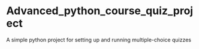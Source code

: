 # Advanced_python_course_quiz_project
A simple python project for setting up and running multiple-choice quizzes
